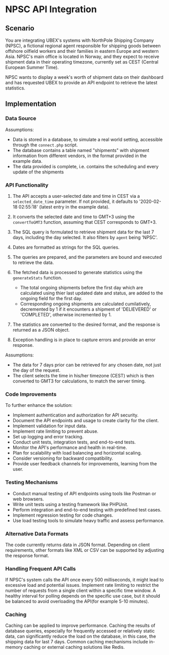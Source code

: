 # NPSC API Integration

## Scenario

You are integrating UBEX's systems with NorthPole Shipping Company (NPSC), a fictional regional agent responsible for shipping goods between offshore oilfield workers and their families in eastern Europe and western Asia. NPSC's main office is located in Norway, and they expect to receive shipment data in their operating timezone, currently set as CEST (Central European Summer Time).

NPSC wants to display a week's worth of shipment data on their dashboard and has requested UBEX to provide an API endpoint to retrieve the latest statistics.

## Implementation

### Data Source

Assumptions:
- Data is stored in a database, to simulate a real world setting, accessible through the `connect.php` script.
- The database contains a table named "shipments" with shipment information from different vendors, in the format provided in the example data.
- The data provided is complete, i.e. contains the scheduling and every update of the shipments

### API Functionality

1. The API accepts a user-selected date and time in CEST via a `selected_date_time` parameter. If not provided, it defaults to '2020-02-18 02:55:18' (latest entry in the example data).

2. It converts the selected date and time to GMT+3 using the `convertToGMT3` function, assuming that CEST corresponds to GMT+3.

3. The SQL query is formulated to retrieve shipment data for the last 7 days, including the day selected. It also filters by `agent` being 'NPSC'.

4. Dates are formatted as strings for the SQL queries.

5. The queries are prepared, and the parameters are bound and executed to retrieve the data.

6. The fetched data is processed to generate statistics using the `generateStats` function.
    - The total ongoing shipments before the first day which are calculated using thier last updated date and status,    are added to the ongoing field for the first day.
    - Corresponding ongoing shipments are calculated cumilatively, decremented by 1 if it encounters a shipment of 'DELIEVERED' or 'COMPLETED', otherwise incremented by 1.

7. The statistics are converted to the desired format, and the response is returned as a JSON object.

8. Exception handling is in place to capture errors and provide an error response.

Assumptions:
- The data for 7 days prior can be retrieved for any chosen date, not just the day of the request.
- The client selects the time in his/her timezone (CEST) which is then converted to GMT3 for calculations, to match the server timing.

### Code Improvements

To further enhance the solution:

- Implement authentication and authorization for API security.
- Document the API endpoints and usage to create clarity for the client.
- Implement validation for input data.
- Implement rate limiting to prevent abuse.
- Set up logging and error tracking.
- Conduct unit tests, integration tests, and end-to-end tests.
- Monitor the API's performance and health in real-time.
- Plan for scalability with load balancing and horizontal scaling.
- Consider versioning for backward compatibility.
- Provide user feedback channels for improvements, learning from the user.

### Testing Mechanisms

- Conduct manual testing of API endpoints using tools like Postman or web browsers.
- Write unit tests using a testing framework like PHPUnit.
- Perform integration and end-to-end testing with predefined test cases.
- Implement regression testing for code changes.
- Use load testing tools to simulate heavy traffic and assess performance.

### Alternative Data Formats

The code currently returns data in JSON format. Depending on client requirements, other formats like XML or CSV can be supported by adjusting the response format.

### Handling Frequent API Calls

If NPSC's system calls the API once every 500 milliseconds, it might lead to excessive load and potential issues. Implement rate limiting to restrict the number of requests from a single client within a specific time window. A healthy interval for polling depends on the specific use case, but it should be balanced to avoid overloading the API(for example 5-10 minutes).

### Caching

Caching can be applied to improve performance. Caching the results of database queries, especially for frequently accessed or relatively static data, can significantly reduce the load on the database, in this case, the shipping data for last 7 days. Common caching mechanisms include in-memory caching or external caching solutions like Redis.

